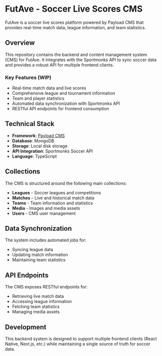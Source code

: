 # FutAve - Soccer Live Scores CMS

FutAve is a soccer live scores platform powered by Payload CMS that provides real-time match data, league information, and team statistics.

## Overview

This repository contains the backend and content management system (CMS) for FutAve. It integrates with the Sportmonks API to sync soccer data and provides a robust API for multiple frontend clients.

### Key Features (WIP)

- Real-time match data and live scores
- Comprehensive league and tournament information
- Team and player statistics
- Automated data synchronization with Sportmonks API
- RESTful API endpoints for frontend consumption

## Technical Stack

- **Framework**: [Payload CMS](https://payloadcms.com/)
- **Database**: MongoDB
- **Storage**: Local disk storage
- **API Integration**: Sportmonks Soccer API
- **Language**: TypeScript

## Collections

The CMS is structured around the following main collections:

- **Leagues** - Soccer leagues and competitions
- **Matches** - Live and historical match data
- **Teams** - Team information and statistics
- **Media** - Images and media assets
- **Users** - CMS user management

## Data Synchronization

The system includes automated jobs for:
- Syncing league data
- Updating match information
- Maintaining team statistics

## API Endpoints

The CMS exposes RESTful endpoints for:
- Retrieving live match data
- Accessing league information
- Fetching team statistics
- Managing media assets

## Development

This backend system is designed to support multiple frontend clients (React Native, Next.js, etc.) while maintaining a single source of truth for soccer data.
